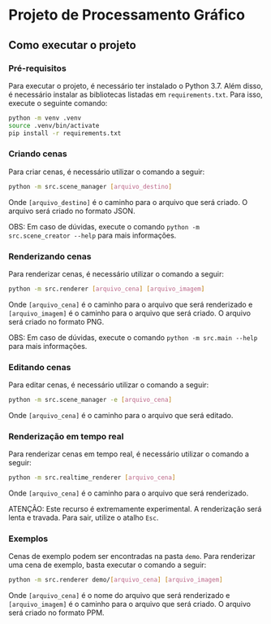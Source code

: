 # Projeto de Processamento Gráfico


## Como executar o projeto

### Pré-requisitos

Para executar o projeto, é necessário ter instalado o Python 3.7. Além disso, é necessário instalar as bibliotecas listadas em `requirements.txt`. Para isso, execute o seguinte comando:

```bash
python -m venv .venv
source .venv/bin/activate
pip install -r requirements.txt
```

### Criando cenas

Para criar cenas, é necessário utilizar o comando a seguir:
    
```bash
python -m src.scene_manager [arquivo_destino]
```

Onde `[arquivo_destino]` é o caminho para o arquivo que será criado. O arquivo será criado no formato JSON.

OBS: Em caso de dúvidas, execute o comando `python -m src.scene_creator --help` para mais informações.

### Renderizando cenas

Para renderizar cenas, é necessário utilizar o comando a seguir:

```bash
python -m src.renderer [arquivo_cena] [arquivo_imagem]
```

Onde `[arquivo_cena]` é o caminho para o arquivo que será renderizado e `[arquivo_imagem]` é o caminho para o arquivo que será criado. O arquivo será criado no formato PNG.

OBS: Em caso de dúvidas, execute o comando `python -m src.main --help` para mais informações.


### Editando cenas

Para editar cenas, é necessário utilizar o comando a seguir:

```bash
python -m src.scene_manager -e [arquivo_cena]
```

Onde `[arquivo_cena]` é o caminho para o arquivo que será editado.


### Renderização em tempo real

Para renderizar cenas em tempo real, é necessário utilizar o comando a seguir:

```bash
python -m src.realtime_renderer [arquivo_cena]
```

Onde `[arquivo_cena]` é o caminho para o arquivo que será renderizado.

ATENÇÃO: Este recurso é extremamente experimental. A renderização será lenta e travada. Para sair, utilize o atalho `Esc`.


### Exemplos

Cenas de exemplo podem ser encontradas na pasta `demo`. Para renderizar uma cena de exemplo, basta executar o comando a seguir:

```bash
python -m src.renderer demo/[arquivo_cena] [arquivo_imagem]
```

Onde `[arquivo_cena]` é o nome do arquivo que será renderizado e `[arquivo_imagem]` é o caminho para o arquivo que será criado. O arquivo será criado no formato PPM.